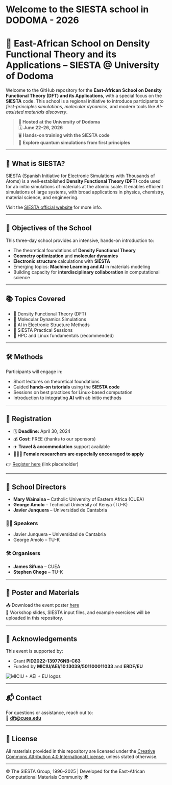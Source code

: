 # Welcome to the SIESTA school in DODOMA - 2026
# 🧪 East-African School on Density Functional Theory and its Applications – SIESTA @ University of Dodoma


Welcome to the GitHub repository for the **East-African School on Density Functional Theory (DFT) and its Applications**, with a special focus on the **SIESTA** code. This school is a regional initiative to introduce participants to *first-principles simulations*, *molecular dynamics*, and modern tools like *AI-assisted materials discovery*.

> **📍 Hosted at the University of Dodoma**  
> 🗓️ **June 22–26, 2026**  
> 🖥️ **Hands-on training with the SIESTA code**  
> 🧠 **Explore quantum simulations from first principles**

---

## 🧬 What is SIESTA?

SIESTA (Spanish Initiative for Electronic Simulations with Thousands of Atoms) is a well-established **Density Functional Theory (DFT)** code used for ab initio simulations of materials at the atomic scale. It enables efficient simulations of large systems, with broad applications in physics, chemistry, material science, and engineering.

Visit the [SIESTA official website](https://departments.icmab.es/leem/siesta/) for more info.

---

## 🎯 Objectives of the School

This three-day school provides an intensive, hands-on introduction to:
- The theoretical foundations of **Density Functional Theory**
- **Geometry optimization** and **molecular dynamics**
- **Electronic structure** calculations with **SIESTA**
- Emerging topics: **Machine Learning and AI** in materials modeling
- Building capacity for **interdisciplinary collaboration** in computational science

---

## 📚 Topics Covered

- 🔹 Density Functional Theory (DFT)
- 🔹 Molecular Dynamics Simulations
- 🔹 AI in Electronic Structure Methods
- 🔹 SIESTA Practical Sessions
- 🔹 HPC and Linux fundamentals (recommended)

---

## 🛠️ Methods

Participants will engage in:
- Short lectures on theoretical foundations
- Guided **hands-on tutorials** using the **SIESTA code**
- Sessions on best practices for Linux-based computation
- Introduction to integrating **AI** with ab initio methods

---

## 📝 Registration

- 🗓️ **Deadline:** April 30, 2024  
- 💰 **Cost:** FREE (thanks to our sponsors)  
- ✈️ **Travel & accommodation** support available  
- 🙋🏽‍♀️ **Female researchers are especially encouraged to apply**

👉 [Register here](#) (link placeholder)

---

## 👥 School Directors

- **Mary Wainaina** – Catholic University of Eastern Africa (CUEA)  
- **George Amolo** – Technical University of Kenya (TU-K)  
- **Javier Junquera** – Universidad de Cantabria

### 🧑‍🏫 Speakers

- Javier Junquera – Universidad de Cantabria  
- George Amolo – TU-K

### 🛠️ Organisers

- **James Sifuna** – CUEA  
- **Stephen Chege** – TU-K

---

## 🧾 Poster and Materials

📥 Download the event poster [here](#)  
📁 Workshop slides, SIESTA input files, and example exercises will be uploaded in this repository.

---

## 🤝 Acknowledgements

This event is supported by:

- Grant **PID2022-139776NB-C63**  
- Funded by **MICIU/AEI/10.13039/501100011033** and **ERDF/EU**

![MICIU + AEI + EU logos](link-if-available)

---

## 📬 Contact

For questions or assistance, reach out to:  
📧 **dft@cuea.edu**

---

## 📄 License

All materials provided in this repository are licensed under the [Creative Commons Attribution 4.0 International License](https://creativecommons.org/licenses/by/4.0/), unless stated otherwise.

---

© The SIESTA Group, 1996–2025 | Developed for the East-African Computational Materials Community 🌍
